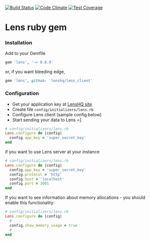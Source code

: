 [![Build Status](https://travis-ci.org/lenshq/lens_client.svg?branch=master)](https://travis-ci.org/lenshq/lens_client)
[![Code Climate](https://codeclimate.com/github/lenshq/lens_client/badges/gpa.svg)](https://codeclimate.com/github/lenshq/lens_client)
[![Test Coverage](https://codeclimate.com/github/lenshq/lens_client/badges/coverage.svg)](https://codeclimate.com/github/lenshq/lens_client/coverage)

# Lens ruby gem

### Installation

Add to your Gemfile

```ruby
gem 'lens', '~> 0.0.9'
```

or, if you want bleeding edge,

```ruby
gem 'lens', github: 'lenshq/lens_client'
```

### Configuration

* Get your application key at [LensHQ site](http://lenshq.io)
* Create file `config/initializers/lens.rb`
* Configure Lens client (sample config below)
* Start sending your data to Lens =]

```ruby
# config/initializers/lens.rb
Lens.configure do |config|
  config.app_key = 'super_secret_key'
end
```

if you want to use Lens server at your instance
```ruby
# config/initializers/lens.rb
Lens.configure do |config|
  config.app_key = 'super_secret_key'
  config.protocol = 'http'
  config.host = 'localhost'
  config.port = 3001
end
```

If you want to see information about memory allocations - you should enable this functionality:
```ruby
# config/initializers/lens.rb
Lens.configure do |config|
  # ...
  config.show_memory_usage = true
  # ...
end
```
